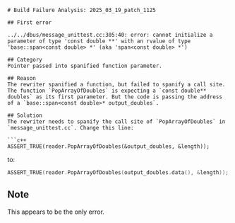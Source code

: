 ```
# Build Failure Analysis: 2025_03_19_patch_1125

## First error

../../dbus/message_unittest.cc:305:40: error: cannot initialize a parameter of type 'const double **' with an rvalue of type 'base::span<const double> *' (aka 'span<const double> *')

## Category
Pointer passed into spanified function parameter.

## Reason
The rewriter spanified a function, but failed to spanify a call site. The function `PopArrayOfDoubles` is expecting a `const double** doubles` as its first parameter. But the code is passing the address of a `base::span<const double>* output_doubles`.

## Solution
The rewriter needs to spanify the call site of `PopArrayOfDoubles` in `message_unittest.cc`. Change this line:

```c++
ASSERT_TRUE(reader.PopArrayOfDoubles(&output_doubles, &length));
```

to:

```c++
ASSERT_TRUE(reader.PopArrayOfDoubles(output_doubles.data(), &length));
```

## Note
This appears to be the only error.